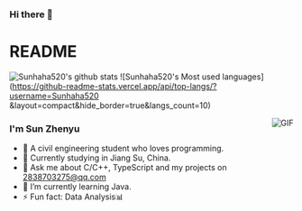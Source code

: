 ### Hi there 👋

<!--
**Sunhaha520/Sunhaha520** is a ✨ _special_ ✨ repository because its `README.md` (this file) appears on your GitHub profile.

Here are some ideas to get you started:

- 🔭 I’m currently working on ...
- 🌱 I’m currently learning ...
- 👯 I’m looking to collaborate on ...
- 🤔 I’m looking for help with ...
- 💬 Ask me about ...
- 📫 How to reach me: ...
- 😄 Pronouns: ...
- ⚡ Fun fact: ...
-->
# README

![Sunhaha520's github stats](https://github-readme-stats.vercel.app/api?username=Sunhaha520)
![Sunhaha520's Most used languages](https://github-readme-stats.vercel.app/api/top-langs/?username=Sunhaha520 &layout=compact&hide_border=true&langs_count=10)

<img align="right" alt="GIF" src="https://raw.githubusercontent.com/JoeyBling/JoeyBling/master/pic/pusheencode.gif" />

### I'm Sun Zhenyu

- 🤔 A civil engineering student who loves programming.
- 🌱 Currently studying in Jiang Su, China.
- 💬 Ask me about C/C++, TypeScript and my projects on [2838703275@qq.com](mailto:2838703275@qq.com)
- 🌱 I’m currently learning Java.
- ⚡ Fun fact: Data Analysis📊

